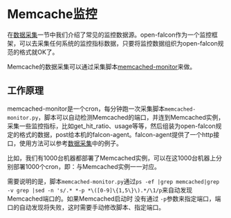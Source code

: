 # Memcache监控

在[数据采集](../philosophy/data-collect.md)一节中我们介绍了常见的监控数据源。open-falcon作为一个监控框架，可以去采集任何系统的监控指标数据，只要将监控数据组织为open-falcon规范的格式就OK了。

Memcache的数据采集可以通过采集脚本[memcached-monitor](https://github.com/iambocai/falcon-monit-scripts/tree/master/memcached)来做。

## 工作原理

memcached-monitor是一个cron，每分钟跑一次采集脚本```memcached-monitor.py```，脚本可以自动检测Memcached的端口，并连到Memcached实例，采集一些监控指标，比如get_hit_ratio、usage等等，然后组装为open-falcon规定的格式的数据，post给本机的falcon-agent。falcon-agent提供了一个http接口，使用方法可以参考[数据采集](../philosophy/data-collect.md)中的例子。

比如，我们有1000台机器都部署了Memcached实例，可以在这1000台机器上分别部署1000个cron，即：与Memcached实例一一对应。

需要说明的是，脚本```memcached-monitor.py```通过```ps -ef |grep memcached|grep -v grep |sed -n 's/.* *-p *\([0-9]\{1,5\}\).*/\1/p```来自动发现Memcached端口的。如果Memcached启动时 没有通过 ```-p```参数来指定端口，端口的自动发现将失败，这时需要手动修改脚本、指定端口。